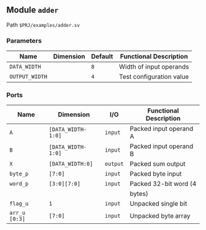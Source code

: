 ## Module `adder`

Path `$PRJ/examples/adder.sv`

### Parameters
                                                                           
| Name              | Dimension   | Default  | Functional Description     |
|-------------------|-------------|----------|----------------------------|
| `DATA_WIDTH`      |             | `8`      | Width of input operands    |
| `OUTPUT_WIDTH`    |             | `4`      | Test configuration value   |
                                                                           
### Ports
                                                                           
| Name          | Dimension          | I/O      | Functional Description  |
|---------------|--------------------|----------|-------------------------|
| `A`           | `[DATA_WIDTH-1:0]` | `input`  | Packed input operand A  |
| `B`           | `[DATA_WIDTH-1:0]` | `input`  | Packed input operand B  |
| `X`           | `[DATA_WIDTH:0]`   | `output` | Packed sum output       |
| `byte_p`      | `[7:0]`            | `input`  | Packed byte input       |
| `word_p`      | `[3:0][7:0]`       | `input`  | Packed 32-bit word (4   |
|               |                    |          | bytes)                  |
| `flag_u`      | `1`                | `input`  | Unpacked single bit     |
| `arr_u [0:3]` | `[7:0]`            | `input`  | Unpacked byte array     |
                                                                           
